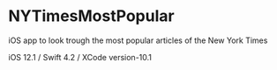 # NYTimesMostPopular
iOS app to look trough the most popular articles of the New York Times

iOS 12.1 / Swift 4.2 / XCode version-10.1
